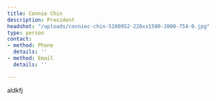 ```yaml
---
title: Connie Chin
description: President
headshot: "/uploads/conniec-chin-5100952-220xx1500-2000-754-0.jpg"
type: person
contact:
- method: Phone
  details: ''
- method: Email
  details: ''

---
```

aldkfj